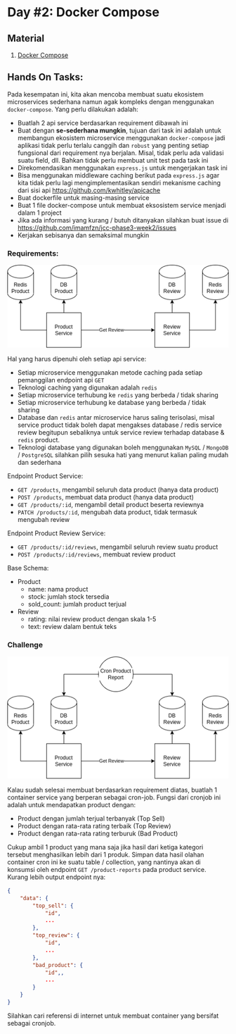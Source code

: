 # Day #2: Docker Compose

## Material

1. [Docker Compose](./docker-compose.md)

## Hands On Tasks:

Pada kesempatan ini, kita akan mencoba membuat suatu ekosistem microservices sederhana namun agak kompleks dengan menggunakan `docker-compose`. Yang perlu dilakukan adalah:

- Buatlah 2 api service berdasarkan requirement dibawah ini
- Buat dengan **se-sederhana mungkin**, tujuan dari task ini adalah untuk membangun ekosistem microservice menggunakan `docker-compose` jadi aplikasi tidak perlu terlalu canggih dan `robust` yang penting setiap fungsional dari requirement nya berjalan. Misal, tidak perlu ada validasi suatu field, dll. Bahkan tidak perlu membuat unit test pada task ini
- Direkomendasikan menggunakan `express.js` untuk mengerjakan task ini
- Bisa menggunakan middleware caching berikut pada `express.js` agar kita tidak perlu lagi mengimplementasikan sendiri mekanisme caching dari sisi api https://github.com/kwhitley/apicache
- Buat dockerfile untuk masing-masing service
- Buat 1 file docker-compose untuk membuat eksosistem service menjadi dalam 1 project
- Jika ada informasi yang kurang / butuh ditanyakan silahkan buat issue di https://github.com/imamfzn/jcc-phase3-week2/issues
- Kerjakan sebisanya dan semaksimal mungkin

### Requirements:

![Service Architecture](./img/service-architecture-1.png)

Hal yang harus dipenuhi oleh setiap api service:

- Setiap microservice menggunakan metode caching pada setiap pemanggilan endpoint api `GET`
- Teknologi caching yang digunakan adalah `redis`
- Setiap microservice terhubung ke `redis` yang berbeda / tidak sharing
- Setiap microservice terhubung ke database yang berbeda / tidak sharing
- Database dan `redis` antar microservice harus saling terisolasi, misal service product tidak boleh dapat mengakses database / redis service review begitupun sebaliknya untuk service review terhadap database & `redis` product.
- Teknologi database yang digunakan boleh menggunakan `MySQL` / `MongoDB` / `PostgreSQL` silahkan pilih sesuka hati yang menurut kalian paling mudah dan sederhana

Endpoint Product Service:
- `GET /products`, mengambil seluruh data product (hanya data product)
- `POST /products`, membuat data product (hanya data product)
- `GET /products/:id`, mengambil detail product beserta reviewnya
- `PATCH /products/:id`, mengubah data product, tidak termasuk mengubah review

Endpoint Product Review Service:
- `GET /products/:id/reviews`, mengambil seluruh review suatu product
- `POST /products/:id/reviews`, membuat review product

Base Schema:
- Product
    - name: nama product
    - stock: jumlah stock tersedia
    - sold_count: jumlah product terjual
- Review
    - rating: nilai review product dengan skala 1-5
    - text: review dalam bentuk teks

### Challenge

![Service Architecture with Cron](./img/service-architecture-2.png)

Kalau sudah selesai membuat berdasarkan requirement diatas, buatlah 1 container service yang berperan sebagai cron-job. Fungsi dari cronjob ini adalah untuk mendapatkan product dengan:

- Product dengan jumlah terjual terbanyak (Top Sell)
- Product dengan rata-rata rating terbaik (Top Review)
- Product dengan rata-rata rating terburuk (Bad Product)

Cukup ambil 1 product yang mana saja jika hasil dari ketiga kategori tersebut menghasilkan lebih dari 1 produk. Simpan data hasil olahan container cron ini ke suatu table / collection, yang nantinya akan di konsumsi oleh endpoint `GET /product-reports` pada product service. Kurang lebih output endpoint nya:

```json
{
    "data": {
        "top_sell": {
            "id",
            ...
        },
        "top_review": {
            "id",
            ...
        },
        "bad_product": {
            "id",,
            ...
        }
    }
}
```

Silahkan cari referensi di internet untuk membuat container yang bersifat sebagai cronjob.